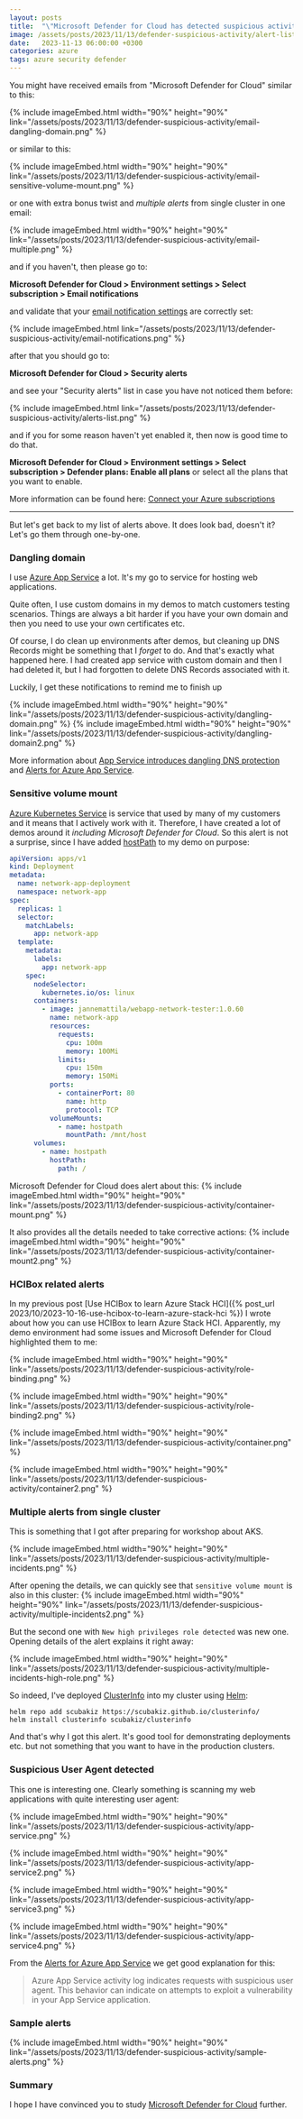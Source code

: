 ```yaml
---
layout: posts
title:  "\"Microsoft Defender for Cloud has detected suspicious activity in your environment\""
image: /assets/posts/2023/11/13/defender-suspicious-activity/alert-list.png
date:   2023-11-13 06:00:00 +0300
categories: azure
tags: azure security defender
---
```

You might have received emails from "Microsoft Defender for Cloud" similar to this:

{% include imageEmbed.html width="90%" height="90%" link="/assets/posts/2023/11/13/defender-suspicious-activity/email-dangling-domain.png" %}

or similar to this:

{% include imageEmbed.html width="90%" height="90%" link="/assets/posts/2023/11/13/defender-suspicious-activity/email-sensitive-volume-mount.png" %}

or one with extra bonus twist and _multiple alerts_ from single cluster in one email:

{% include imageEmbed.html width="90%" height="90%" link="/assets/posts/2023/11/13/defender-suspicious-activity/email-multiple.png" %}

and if you haven't, then please go to:

**Microsoft Defender for Cloud > Environment settings > Select subscription > Email notifications**

and validate that your [email notification settings](https://learn.microsoft.com/en-us/azure/defender-for-cloud/configure-email-notifications)
are correctly set:

{% include imageEmbed.html link="/assets/posts/2023/11/13/defender-suspicious-activity/email-notifications.png" %}

after that you should go to:

**Microsoft Defender for Cloud > Security alerts**

and see your "Security alerts" list in case you have not noticed them before:

{% include imageEmbed.html link="/assets/posts/2023/11/13/defender-suspicious-activity/alerts-list.png" %}

and if you for some reason haven't yet enabled it, then now is good time to do that.

**Microsoft Defender for Cloud > Environment settings > Select subscription > Defender plans: Enable all plans** or select all the plans that you want to enable.

More information can be found here:
[Connect your Azure subscriptions](https://learn.microsoft.com/en-us/azure/defender-for-cloud/connect-azure-subscription)

---

But let's get back to my list of alerts above. It does look bad, doesn't it?
Let's go them through one-by-one.

### Dangling domain

I use [Azure App Service](https://learn.microsoft.com/en-us/azure/app-service/overview) a lot. It's
my go to service for hosting web applications. 

Quite often, I use custom domains in my demos to match customers testing scenarios.
Things are always a bit harder if you have your own domain and then you need to
use your own certificates etc.

Of course, I do clean up environments after demos, but cleaning up DNS Records
might be something that I _forget_ to do. And that's exactly what happened here.
I had created app service with custom domain and then I had deleted it, but I
had forgotten to delete DNS Records associated with it.

Luckily, I get these notifications to remind me to finish up 

{% include imageEmbed.html width="90%" height="90%" link="/assets/posts/2023/11/13/defender-suspicious-activity/dangling-domain.png" %}
{% include imageEmbed.html width="90%" height="90%" link="/assets/posts/2023/11/13/defender-suspicious-activity/dangling-domain2.png" %}

More information about 
[App Service introduces dangling DNS protection](https://azure.microsoft.com/en-us/blog/azure-defender-for-app-service-introduces-dangling-dns-protection/)
and
[Alerts for Azure App Service](https://learn.microsoft.com/en-us/azure/defender-for-cloud/alerts-reference#alerts-azureappserv).

### Sensitive volume mount

[Azure Kubernetes Service](https://learn.microsoft.com/en-us/azure/aks/intro-kubernetes)
is service that used by many of my customers and it means that I actively work with it.
Therefore, I have created a lot of demos around it _including_
_Microsoft Defender for Cloud_. So this alert is not a surprise, since
I have added [hostPath](https://kubernetes.io/docs/concepts/storage/volumes/#hostpath)
to my demo on purpose:

```yaml
apiVersion: apps/v1
kind: Deployment
metadata:
  name: network-app-deployment
  namespace: network-app
spec:
  replicas: 1
  selector:
    matchLabels:
      app: network-app
  template:
    metadata:
      labels:
        app: network-app
    spec:
      nodeSelector:
        kubernetes.io/os: linux
      containers:
        - image: jannemattila/webapp-network-tester:1.0.60
          name: network-app
          resources:
            requests:
              cpu: 100m
              memory: 100Mi
            limits:
              cpu: 150m
              memory: 150Mi
          ports:
            - containerPort: 80
              name: http
              protocol: TCP
          volumeMounts:
            - name: hostpath
              mountPath: /mnt/host
      volumes:
        - name: hostpath
          hostPath:
            path: /
```

Microsoft Defender for Cloud does alert about this:
{% include imageEmbed.html width="90%" height="90%" link="/assets/posts/2023/11/13/defender-suspicious-activity/container-mount.png" %}

It also provides all the details needed to take corrective actions:
{% include imageEmbed.html width="90%" height="90%" link="/assets/posts/2023/11/13/defender-suspicious-activity/container-mount2.png" %}

### HCIBox related alerts

In my previous post
[Use HCIBox to learn Azure Stack HCI]({% post_url 2023/10/2023-10-16-use-hcibox-to-learn-azure-stack-hci %})
I wrote about how you can use HCIBox to learn Azure Stack HCI.
Apparently, my demo environment had some issues and Microsoft Defender for Cloud
highlighted them to me:

{% include imageEmbed.html width="90%" height="90%" link="/assets/posts/2023/11/13/defender-suspicious-activity/role-binding.png" %}

{% include imageEmbed.html width="90%" height="90%" link="/assets/posts/2023/11/13/defender-suspicious-activity/role-binding2.png" %}

{% include imageEmbed.html width="90%" height="90%" link="/assets/posts/2023/11/13/defender-suspicious-activity/container.png" %}

{% include imageEmbed.html width="90%" height="90%" link="/assets/posts/2023/11/13/defender-suspicious-activity/container2.png" %}

### Multiple alerts from single cluster

This is something that I got after preparing for workshop about AKS.

{% include imageEmbed.html width="90%" height="90%" link="/assets/posts/2023/11/13/defender-suspicious-activity/multiple-incidents.png" %}

After opening the details, we can quickly see that `sensitive volume mount`
is also in this cluster:
{% include imageEmbed.html width="90%" height="90%" link="/assets/posts/2023/11/13/defender-suspicious-activity/multiple-incidents2.png" %}

But the second one with `New high privileges role detected` was new one.
Opening details of the alert explains it right away: 

{% include imageEmbed.html width="90%" height="90%" link="/assets/posts/2023/11/13/defender-suspicious-activity/multiple-incidents-high-role.png" %}

So indeed, I've deployed [ClusterInfo](https://scubakiz.github.io/clusterinfo/)
into my cluster using [Helm](https://helm.sh/):

```text
helm repo add scubakiz https://scubakiz.github.io/clusterinfo/
helm install clusterinfo scubakiz/clusterinfo
```

And that's why I got this alert. It's good tool for demonstrating
deployments etc. but not something that you want to have
in the production clusters.

### Suspicious User Agent detected

This one is interesting one. Clearly something is scanning my web applications
with quite interesting user agent:

{% include imageEmbed.html width="90%" height="90%" link="/assets/posts/2023/11/13/defender-suspicious-activity/app-service.png" %}

{% include imageEmbed.html width="90%" height="90%" link="/assets/posts/2023/11/13/defender-suspicious-activity/app-service2.png" %}

{% include imageEmbed.html width="90%" height="90%" link="/assets/posts/2023/11/13/defender-suspicious-activity/app-service3.png" %}

{% include imageEmbed.html width="90%" height="90%" link="/assets/posts/2023/11/13/defender-suspicious-activity/app-service4.png" %}

From the [Alerts for Azure App Service](https://learn.microsoft.com/en-us/azure/defender-for-cloud/alerts-reference#alerts-azureappserv)
we get good explanation for this:

> Azure App Service activity log indicates requests with suspicious user agent.
> This behavior can indicate on attempts to exploit a vulnerability
> in your App Service application.

### Sample alerts



{% include imageEmbed.html width="90%" height="90%" link="/assets/posts/2023/11/13/defender-suspicious-activity/sample-alerts.png" %}

### Summary

I hope I have convinced you to study [Microsoft Defender for Cloud](https://learn.microsoft.com/en-us/azure/defender-for-cloud/defender-for-cloud-introduction)
further.




